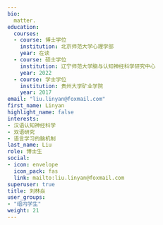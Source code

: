 ```yaml
---
bio: 
  matter.
education:
  courses:
  - course: 博士学位
    institution: 北京师范大学心理学部
    year: 在读
  - course: 硕士学位
    institution: 辽宁师范大学脑与认知神经科学研究中心
    year: 2022
  - course: 学士学位
    institution: 贵州大学矿业学院
    year: 2017
email: "liu.linyan@foxmail.com"
first_name: Linyan
highlight_name: false
interests:
- 汉语认知神经科学
- 双语研究
- 语言学习的脑机制
last_name: Liu
role: 博士生
social:
- icon: envelope
  icon_pack: fas
  link: mailto:liu.linyan@foxmail.com
superuser: true
title: 刘林焱
user_groups:
- "组内学生"
weight: 21
---
```

